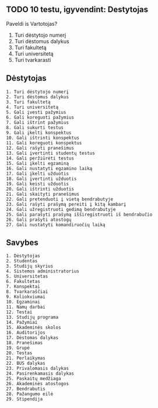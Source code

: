 ## TODO 10 testu, igyvendint: Destytojas
  Paveldi is Vartotojas?    
1. Turi dėstytojo numerį  
2. Turi dėstomus dalykus
3. Turi fakultetą
4. Turi universitetą
5. Turi tvarkarasti


## Dėstytojas  
    1. Turi dėstytojo numerį  
    2. Turi dėstomus dalykus  
    3. Turi fakultetą  
    4. Turi universitetą  
    5. Gali įvesti pažymius  
    6. Gali koreguoti pažymius  
    7. Gali ištrint pažymius  
    8. Gali sukurti testus  
    9. Gali įkelti konspektus  
    10. Gali ištrinti konspektus  
    11. Gali koreguoti konspektus  
    12. Gali rašyti pranešimus  
    13. Gali įvertinti studentų testus  
    14. Gali peržiūrėti testus  
    15. Gali įkelti egzaminą  
    16. Gali nustatyti egzamino laiką  
    17. Gali įkelti užduotis  
    18. Gali įvertinti užduotis  
    19. Gali keisti užduotis  
    20. Gali ištrinti užduotis  
    21. Gali skaityti pranešimus  
    22. Gali pretenduoti į vietą bendrabutyje  
    23. Gali rašyti prašymą pereiti į kitą kambarį  
    24. Gali užregistruoti gedimą bendrabutyje  
    25. Gali parašyti prašymą išširegistruoti iš bendrabučio  
    26. Gali prašyti atostogų  
    27. Gali nustatyti komandiruočių laiką  
 ## Savybes  

    1. Dėstytojas  
    2. Studentas  
    3. Studijų skyrius  
    4. Sistemos administratorius  
    5. Universitetas  
    6. Fakultetas  
    7. Konspektai  
    8. Tvarkaraščiai  
    9. Koliokviumai  
    10. Egzaminai  
    11. Namų darbai  
    12. Testai  
    13. Studijų programa  
    14. Pažymiai  
    15. Akademinės skolos  
    16. Auditorijos  
    17. Dėstomas dalykas  
    18. Pranešimas  
    19. Grupė  
    20. Testas  
    21. Perlaikymas  
    22. BUS dalykas  
    23. Privalomasis dalykas  
    24. Pasirenkamasis dalykas  
    25. Paskaitų medžiaga  
    26. Akademinės atostogos  
    27. Bendrabutis  
    28. Pažangumo eilė  
    29. Stipendija  
